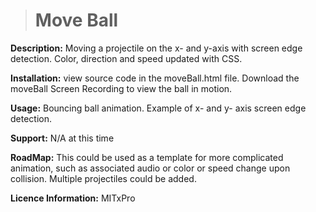 > # **Move Ball**
**Description:** Moving a projectile on the x- and y-axis with screen edge detection. Color, direction and speed updated with CSS.

**Installation:** view source code in the moveBall.html file. Download the moveBall Screen Recording to view the ball in motion. 

**Usage:** Bouncing ball animation. Example of x- and y- axis screen edge detection. 

**Support:** N/A at this time

**RoadMap:** This could be used as a template for more complicated animation, such as associated audio or color or speed change upon collision. Multiple projectiles could be added. 

**Licence Information:** MITxPro 
